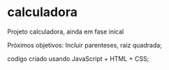 # calculadora
Projeto calculadora, ainda em fase inical

Próximos objetivos: Incluir parenteses, raiz quadrada;

codigo criado usando JavaScript + HTML + CSS;
